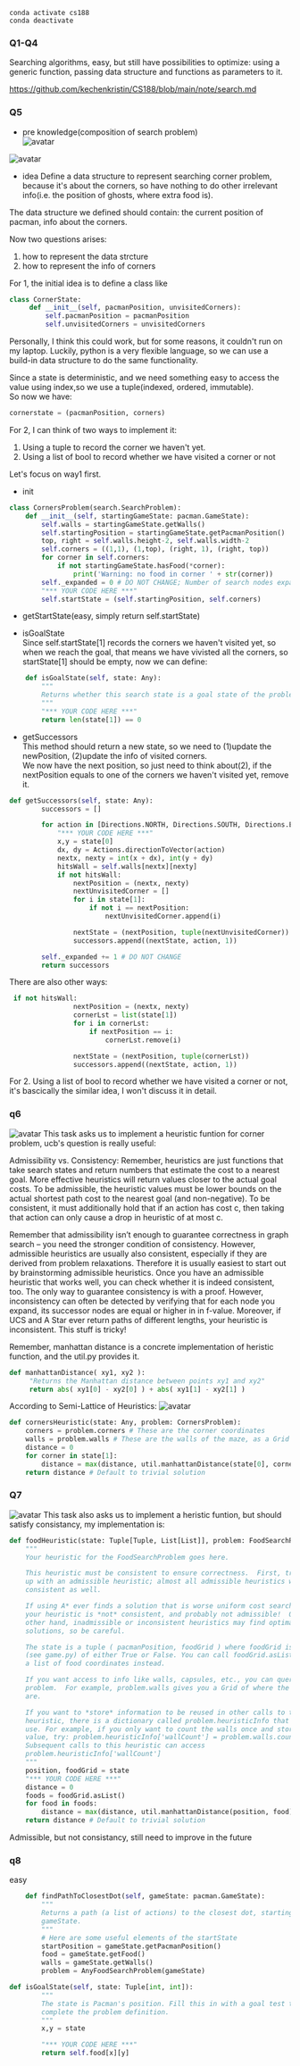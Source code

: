 ```
conda activate cs188
conda deactivate
```

### Q1-Q4
Searching algorithms, easy, but still have possibilities to optimize: using a generic function, passing data structure and functions as parameters to it.  

https://github.com/kechenkristin/CS188/blob/main/note/search.md  

### Q5
- pre knowledge(composition of search problem)  
![avatar](https://github.com/kechenkristin/cs188/blob/main/img/p1/s1.png)


![avatar](https://github.com/kechenkristin/cs188/blob/main/img/p1/s2.png)

- idea
Define a data structure to represent searching corner problem, because it's about the corners, so have nothing to do other irrelevant info(i.e. the position of ghosts, where extra food is).  

The data structure we defined should contain: the current position of pacman, info about the corners.  

Now two questions arises:  
1. how to represent the data strcture
2. how to represent the info of corners

For 1, the initial idea is to define a class like
```python
class CornerState:
     def __init__(self, pacmanPosition, unvisitedCorners):
         self.pacmanPosition = pacmanPosition
         self.unvisitedCorners = unvisitedCorners
```

Personally, I think this could work, but for some reasons, it couldn't run on my laptop. Luckily, python is a very flexible language, so we can use a build-in data structure to do the same functionality. 

Since a state is deterministic, and we need something easy to access the value using index,so we use a tuple(indexed, ordered, immutable).  
So now we have:
```python
cornerstate = (pacmanPosition, corners)
```

For 2, I can think of two ways to implement it:
1. Using a tuple to record the corner we haven't yet.  
2. Using a list of bool to record whether we have visited a corner or not  

Let's focus on way1 first.
- init
```python
class CornersProblem(search.SearchProblem):
    def __init__(self, startingGameState: pacman.GameState):
        self.walls = startingGameState.getWalls()
        self.startingPosition = startingGameState.getPacmanPosition()
        top, right = self.walls.height-2, self.walls.width-2
        self.corners = ((1,1), (1,top), (right, 1), (right, top))
        for corner in self.corners:
            if not startingGameState.hasFood(*corner):
                print('Warning: no food in corner ' + str(corner))
        self._expanded = 0 # DO NOT CHANGE; Number of search nodes expanded
        "*** YOUR CODE HERE ***"
        self.startState = (self.startingPosition, self.corners)
```

- getStartState(easy, simply return self.startState)

- isGoalState  
Since self.startState[1] records the corners we haven't visited yet, so when we reach the goal, that means we have vivisted all the corners, so startState[1] should be empty, now we can define:

```python
    def isGoalState(self, state: Any):
        """
        Returns whether this search state is a goal state of the problem.
        """
        "*** YOUR CODE HERE ***"
        return len(state[1]) == 0
```

- getSuccessors  
This method should return a new state, so we need to (1)update the newPosition, (2)update the info of visited corners.  
We now have the next position, so just need to think about(2), if the nextPosition equals to one of the corners we haven't visited yet, remove it.  
```python
def getSuccessors(self, state: Any):
        successors = []

        for action in [Directions.NORTH, Directions.SOUTH, Directions.EAST,     Directions.WEST]:
            "*** YOUR CODE HERE ***"
            x,y = state[0]
            dx, dy = Actions.directionToVector(action)
            nextx, nexty = int(x + dx), int(y + dy)
            hitsWall = self.walls[nextx][nexty]
            if not hitsWall:
                nextPosition = (nextx, nexty)
                nextUnvisitedCorner = []
                for i in state[1]:
                    if not i == nextPosition:
                        nextUnvisitedCorner.append(i)

                nextState = (nextPosition, tuple(nextUnvisitedCorner))
                successors.append((nextState, action, 1))

        self._expanded += 1 # DO NOT CHANGE
        return successors
```

There are also other ways: 
```python
 if not hitsWall:
                nextPosition = (nextx, nexty)
                cornerLst = list(state[1])
                for i in cornerLst:
                    if nextPosition == i:
                        cornerLst.remove(i)

                nextState = (nextPosition, tuple(cornerLst))
                successors.append((nextState, action, 1)) 

```

For 2. Using a list of bool to record whether we have visited a corner or not, it's bascically the similar idea, I won't discuss it in detail.  

### q6
![avatar](https://github.com/kechenkristin/cs188/blob/main/img/p1/a1.png)
This task asks us to implement a heuristic funtion for corner problem, ucb's question is really useful:  

Admissibility vs. Consistency: Remember, heuristics are just functions that take search states and return numbers that estimate the cost to a nearest goal. More effective heuristics will return values closer to the actual goal costs. To be admissible, the heuristic values must be lower bounds on the actual shortest path cost to the nearest goal (and non-negative). To be consistent, it must additionally hold that if an action has cost c, then taking that action can only cause a drop in heuristic of at most c.  

Remember that admissibility isn’t enough to guarantee correctness in graph search – you need the stronger condition of consistency. However, admissible heuristics are usually also consistent, especially if they are derived from problem relaxations. Therefore it is usually easiest to start out by brainstorming admissible heuristics. Once you have an admissible heuristic that works well, you can check whether it is indeed consistent, too. The only way to guarantee consistency is with a proof. However, inconsistency can often be detected by verifying that for each node you expand, its successor nodes are equal or higher in in f-value. Moreover, if UCS and A Star ever return paths of different lengths, your heuristic is inconsistent. This stuff is tricky!    

Remember, manhattan distance is a concrete implementation of heristic function, and the util.py provides it.

```python
def manhattanDistance( xy1, xy2 ):      
     "Returns the Manhattan distance between points xy1 and xy2"             
     return abs( xy1[0] - xy2[0] ) + abs( xy1[1] - xy2[1] )     
```

According to Semi-Lattice of Heuristics:
![avatar](https://github.com/kechenkristin/cs188/blob/main/img/p1/a2.png)


```python
def cornersHeuristic(state: Any, problem: CornersProblem):
    corners = problem.corners # These are the corner coordinates
    walls = problem.walls # These are the walls of the maze, as a Grid (game.py)
    distance = 0
    for corner in state[1]:
        distance = max(distance, util.manhattanDistance(state[0], corner))
    return distance # Default to trivial solution
```

### Q7
![avatar](https://github.com/kechenkristin/cs188/blob/main/img/p1/c1.png)
This task also asks us to implement a heristic funtion, but should satisfy consistancy, 
my implementation is:
```python
def foodHeuristic(state: Tuple[Tuple, List[List]], problem: FoodSearchProblem):
    """
    Your heuristic for the FoodSearchProblem goes here.

    This heuristic must be consistent to ensure correctness.  First, try to come
    up with an admissible heuristic; almost all admissible heuristics will be
    consistent as well.

    If using A* ever finds a solution that is worse uniform cost search finds,
    your heuristic is *not* consistent, and probably not admissible!  On the
    other hand, inadmissible or inconsistent heuristics may find optimal
    solutions, so be careful.

    The state is a tuple ( pacmanPosition, foodGrid ) where foodGrid is a Grid
    (see game.py) of either True or False. You can call foodGrid.asList() to get
    a list of food coordinates instead.

    If you want access to info like walls, capsules, etc., you can query the
    problem.  For example, problem.walls gives you a Grid of where the walls
    are.

    If you want to *store* information to be reused in other calls to the
    heuristic, there is a dictionary called problem.heuristicInfo that you can  
    use. For example, if you only want to count the walls once and store that
    value, try: problem.heuristicInfo['wallCount'] = problem.walls.count()
    Subsequent calls to this heuristic can access
    problem.heuristicInfo['wallCount']
    """
    position, foodGrid = state
    "*** YOUR CODE HERE ***"
    distance = 0
    foods = foodGrid.asList()
    for food in foods:
        distance = max(distance, util.manhattanDistance(position, food))
    return distance # Default to trivial solution
```
Admissible, but not consistancy, still need to improve in the future

### q8
easy  
```python
    def findPathToClosestDot(self, gameState: pacman.GameState):
        """
        Returns a path (a list of actions) to the closest dot, starting from
        gameState.
        """
        # Here are some useful elements of the startState
        startPosition = gameState.getPacmanPosition()
        food = gameState.getFood()
        walls = gameState.getWalls()
        problem = AnyFoodSearchProblem(gameState)

```

```python
def isGoalState(self, state: Tuple[int, int]):
        """
        The state is Pacman's position. Fill this in with a goal test that will
        complete the problem definition.
        """
        x,y = state

        "*** YOUR CODE HERE ***"
        return self.food[x][y]

```
